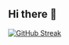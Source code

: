 ## Hi there 👋

<!--
**cxdemxn/cxdemxn** is a ✨ _special_ ✨ repository because its `README.md` (this file) appears on your GitHub profile.

Here are some ideas to get you started:

- 🔭 .tired of workin on myself, so i'll be unapologetically insane
- 🌱 I’m currently learning the way of the water
- 👯 I’m looking to collaborate on anything


![Anurag's GitHub stats](https://github-readme-stats.vercel.app/api?username=cxdemxn&theme=blue_navy_icons=true)
[![Anurag's GitHub stats](https://github-readme-stats.vercel.app/api?username=cxdemxn)](https://github.com/anuraghazra/github-readme-stats)

-->


[![GitHub Streak](https://streak-stats.demolab.com?user=cxdemxn&theme=transparent&hide_border=true&border_radius=50&exclude_days=Sun)](https://git.io/streak-stats)
